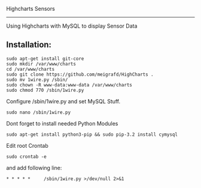 Highcharts Sensors
****************************************************

Using Highcharts with MySQL to display Sensor Data


Installation:
--------

```
sudo apt-get install git-core
sudo mkdir /var/www/charts
cd /var/www/charts
sudo git clone https://github.com/meigrafd/HighCharts .
sudo mv 1wire.py /sbin/
sudo chown -R www-data:www-data /var/www/charts
sudo chmod 770 /sbin/1wire.py
```
Configure /sbin/1wire.py and set MySQL Stuff.
```
sudo nano /sbin/1wire.py
```
Dont forget to install needed Python Modules
```
sudo apt-get install python3-pip && sudo pip-3.2 install cymysql
```
Edit root Crontab
```
sudo crontab -e
```

and add following line:
```
* * * * *     /sbin/1wire.py >/dev/null 2>&1
```
